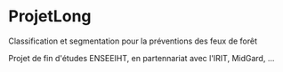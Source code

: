 # ProjetLong
Classification et segmentation pour la préventions des feux de forêt

Projet de fin d'études ENSEEIHT, en partennariat avec l'IRIT, MidGard, ...
